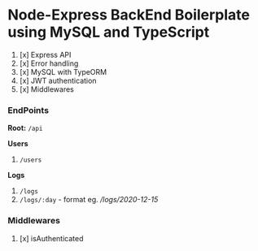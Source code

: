 # Node-Express BackEnd Boilerplate using MySQL and TypeScript

1. [x] Express API
2. [x] Error handling
3. [x] MySQL with TypeORM
4. [x] JWT authentication
5. [x] Middlewares

### EndPoints

**Root:** `/api`

**Users**

1. `/users`

**Logs**

1. `/logs`
2. `/logs/:day` - format eg. _/logs/2020-12-15_

### Middlewares

1. [x] isAuthenticated
